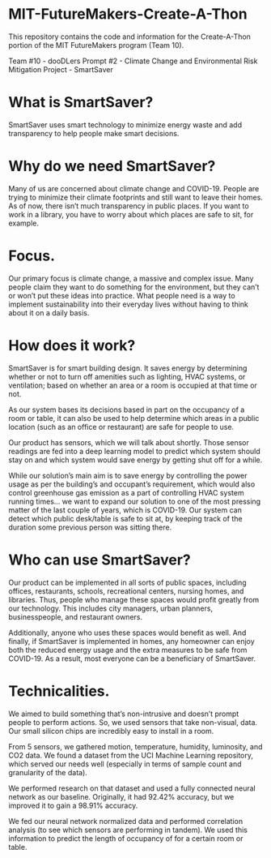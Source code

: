 # MIT-FutureMakers-Create-A-Thon
This repository contains the code and information for the Create-A-Thon portion of the MIT FutureMakers program (Team 10).

Team #10 - dooDLers
Prompt #2 - Climate Change and Environmental Risk Mitigation
Project - SmartSaver

# What is SmartSaver?
SmartSaver uses smart technology to minimize energy waste and add transparency to help people make smart decisions. 

# Why do we need SmartSaver?
Many of us are concerned about climate change and COVID-19. People are trying to minimize their climate footprints and still want to leave their homes. As of now, there isn’t much transparency in public places. If you want to work in a library, you have to worry about which places are safe to sit, for example.

# Focus.
Our primary focus is climate change, a massive and complex issue. Many people claim they want to do something for the environment, but they can’t or won’t put these ideas into practice. What people need is a way to implement sustainability into their everyday lives without having to think about it on a daily basis.

# How does it work?
SmartSaver is for smart building design. It saves energy by determining whether or not to turn off amenities such as lighting, HVAC systems, or ventilation; based on whether an area or a room is occupied at that time or not.

As our system bases its decisions based in part on the occupancy of a room or table, it can also be used to help determine which areas in a public location (such as an office or restaurant) are safe for people to use.

Our product has sensors, which we will talk about shortly. Those sensor readings are fed into a deep learning model to predict which system should stay on and which system would save energy by getting shut off for a while. 

While our solution’s main aim is to save energy by controlling the power usage as per the building’s and occupant’s requirement, which would also control greenhouse gas emission as a part of controlling HVAC system running times… we want to expand our solution to one of the most pressing matter of the last couple of years, which is COVID-19. Our system can detect which public desk/table is safe to sit at, by keeping track of the duration some previous person was sitting there.

# Who can use SmartSaver?
Our product can be implemented in all sorts of public spaces, including offices, restaurants, schools, recreational centers, nursing homes, and libraries. Thus, people who manage these spaces would profit greatly from our technology. This includes city managers, urban planners, businesspeople, and restaurant owners. 

Additionally, anyone who uses these spaces would benefit as well. And finally, if SmartSaver is implemented in homes, any homeowner can enjoy both the reduced energy usage and the extra measures to be safe from COVID-19. As a result, most everyone can be a beneficiary of SmartSaver.

# Technicalities.
We aimed to build something that’s non-intrusive and doesn’t prompt people to  perform actions. So, we used sensors that take non-visual, data. Our small silicon chips are incredibly easy to install in a room. 

From 5 sensors, we gathered motion, temperature, humidity, luminosity, and CO2 data. We found a dataset from the UCI Machine Learning repository, which served our needs well (especially in terms of sample count and granularity of the data). 

We performed research on that dataset and used a fully connected neural network as our baseline. Originally, it had 92.42% accuracy, but we improved it to gain a 98.91% accuracy. 

We fed our neural network normalized data and performed correlation analysis (to see which sensors are performing in tandem). We used this information to predict the length of occupancy of for a certain room or table. 
